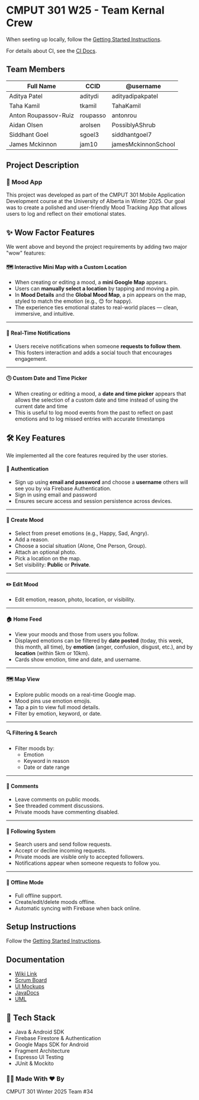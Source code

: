 # CMPUT 301 W25 - Team Kernal Crew

When seeting up locally, follow the [Getting Started Instructions](./docs/getting-started.md).

For details about CI, see the [CI Docs](./docs/ci.md).

## Team Members

| **Full Name**       | **CCID**  | **@username**      |
|---------------------|-----------|--------------------|
| Aditya Patel        | aditydi   | adityadipakpatel   |
| Taha Kamil          | tkamil    | TahaKamil          |
| Anton Roupassov-Ruiz| roupasso  | antonrou           |
| Aidan Olsen         | arolsen   | PossiblyAShrub     |
| Siddhant Goel       | sgoel3    | siddhantgoel7      |
| James Mckinnon      | jam10     | jamesMckinnonSchool|

## Project Description

### 📱 Mood App

This project was developed as part of the CMPUT 301 Mobile Application Development course at the University of Alberta in Winter 2025. Our goal was to create a polished and user-friendly Mood Tracking App that allows users to log and reflect on their emotional states.

## ✨ Wow Factor Features

We went above and beyond the project requirements by adding two major "wow" features:

#### 🗺️ Interactive Mini Map with a Custom Location
- When creating or editing a mood, a **mini Google Map** appears.
- Users can **manually select a location** by tapping and moving a pin.
- In **Mood Details** and the **Global Mood Map**, a pin appears on the map, styled to match the emotion (e.g., 😊 for happy).
- The experience ties emotional states to real-world places — clean, immersive, and intuitive.

---

#### 🔔 Real-Time Notifications
- Users receive notifications when someone **requests to follow them**.
- This fosters interaction and adds a social touch that encourages engagement.

---

#### 🕒 Custom Date and Time Picker
- When creating or editing a mood, a **date and time picker** appears that allows the selection of a custom date and time instead of using the current date and time
- This is useful to log mood events from the past to reflect on past emotions and to log missed entries with accurate timestamps

## 🛠️ Key Features

We implemented all the core features required by the user stories.

#### 🔐 Authentication
- Sign up using **email and password** and choose a **username** others will see you by via Firebase Authentication.
- Sign in using email and password
- Ensures secure access and session persistence across devices.

---

#### 📝 Create Mood
- Select from preset emotions (e.g., Happy, Sad, Angry).
- Add a reason.
- Choose a social situation (Alone, One Person, Group).
- Attach an optional photo.
- Pick a location on the map.
- Set visibility: **Public** or **Private**.

---

#### ✏️ Edit Mood
- Edit emotion, reason, photo, location, or visibility.

---

#### 🏠 Home Feed
- View your moods and those from users you follow.
- Displayed emotions can be filtered by **date posted** (today, this week, this month, all time), by **emotion** (anger, confusion, disgust, etc.), and by **location** (within 5km or 10km).
- Cards show emotion, time and date, and username.

---

#### 🗺️ Map View
- Explore public moods on a real-time Google map.
- Mood pins use emotion emojis.
- Tap a pin to view full mood details.
- Filter by emotion, keyword, or date.

---

#### 🔍 Filtering & Search
- Filter moods by:
  - Emotion
  - Keyword in reason
  - Date or date range

---

#### 💬 Comments
- Leave comments on public moods.
- See threaded comment discussions.
- Private moods have commenting disabled.

---

#### 👥 Following System
- Search users and send follow requests.
- Accept or decline incoming requests.
- Private moods are visible only to accepted followers.
- Notifications appear when someone requests to follow you.

---

#### 📶 Offline Mode
- Full offline support.
- Create/edit/delete moods offline.
- Automatic syncing with Firebase when back online.

## Setup Instructions

Follow the [Getting Started Instructions](./docs/getting-started.md).

## Documentation

- [Wiki Link](https://github.com/cmput301-w25/project-kernelcrew/wiki)
- [Scrum Board](https://github.com/orgs/cmput301-w25/projects/65/views/1)
- [UI Mockups](https://github.com/cmput301-w25/project-kernelcrew/wiki/UI-Mockups-Project-Part-4)
- [JavaDocs](https://cmput301-w25.github.io/project-kernelcrew/)
- [UML](https://github.com/cmput301-w25/project-kernelcrew/wiki/UML-for-Project-Part-4)

 ## 🔑 Tech Stack

- Java & Android SDK
- Firebase Firestore & Authentication
- Google Maps SDK for Android
- Fragment Architecture
- Espresso UI Testing
- JUnit & Mockito

### 👨‍💻 Made With ❤️ By

CMPUT 301 Winter 2025 Team #34
